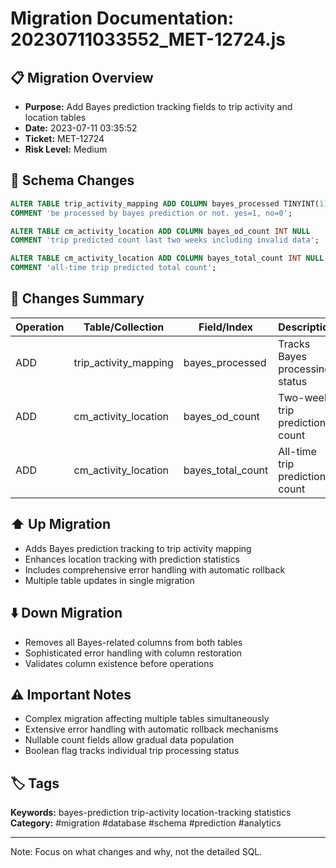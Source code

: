 # Migration Documentation: 20230711033552_MET-12724.js

## 📋 Migration Overview
- **Purpose:** Add Bayes prediction tracking fields to trip activity and location tables
- **Date:** 2023-07-11 03:35:52
- **Ticket:** MET-12724
- **Risk Level:** Medium

## 🔧 Schema Changes
```sql
ALTER TABLE trip_activity_mapping ADD COLUMN bayes_processed TINYINT(1) DEFAULT 0 
COMMENT 'be processed by bayes prediction or not. yes=1, no=0';

ALTER TABLE cm_activity_location ADD COLUMN bayes_od_count INT NULL 
COMMENT 'trip predicted count last two weeks including invalid data';

ALTER TABLE cm_activity_location ADD COLUMN bayes_total_count INT NULL 
COMMENT 'all-time trip predicted total count';
```

## 📝 Changes Summary
| Operation | Table/Collection | Field/Index | Description |
|-----------|-----------------|-------------|-------------|
| ADD | trip_activity_mapping | bayes_processed | Tracks Bayes processing status |
| ADD | cm_activity_location | bayes_od_count | Two-week trip prediction count |
| ADD | cm_activity_location | bayes_total_count | All-time trip prediction count |

## ⬆️ Up Migration
- Adds Bayes prediction tracking to trip activity mapping
- Enhances location tracking with prediction statistics
- Includes comprehensive error handling with automatic rollback
- Multiple table updates in single migration

## ⬇️ Down Migration
- Removes all Bayes-related columns from both tables
- Sophisticated error handling with column restoration
- Validates column existence before operations

## ⚠️ Important Notes
- Complex migration affecting multiple tables simultaneously
- Extensive error handling with automatic rollback mechanisms
- Nullable count fields allow gradual data population
- Boolean flag tracks individual trip processing status

## 🏷️ Tags
**Keywords:** bayes-prediction trip-activity location-tracking statistics
**Category:** #migration #database #schema #prediction #analytics

---
Note: Focus on what changes and why, not the detailed SQL.